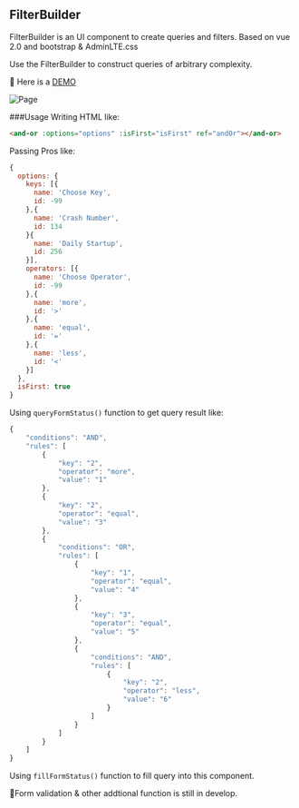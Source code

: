 ## FilterBuilder
FilterBuilder is an UI component to create queries and filters. Based on vue 2.0 and bootstrap & AdminLTE.css

Use the FilterBuilder to construct queries of arbitrary complexity.

:chestnut: Here is a [DEMO](https://akumatus.github.io/FilterBuilder/)

![Page](https://github.com/akumatus/FilterBuilder/blob/master/filter.png)

###Usage
Writing HTML like:

```html
<and-or :options="options" :isFirst="isFirst" ref="andOr"></and-or>
```

Passing Pros like:
```javascript
{
  options: {
    keys: [{
      name: 'Choose Key',
      id: -99
    },{
      name: 'Crash Number',
      id: 134
    }{
      name: 'Daily Startup',
      id: 256
    }],
    operators: [{
      name: 'Choose Operator',
      id: -99
    },{
      name: 'more',
      id: '>'
    },{
      name: 'equal',
      id: '='
    },{
      name: 'less',
      id: '<'
    }]
  },
  isFirst: true
}
```

Using `queryFormStatus()` function to get query result like:
```javascript
{
    "conditions": "AND",
    "rules": [
        {
            "key": "2",
            "operator": "more",
            "value": "1"
        },
        {
            "key": "2",
            "operator": "equal",
            "value": "3"
        },
        {
            "conditions": "OR",
            "rules": [
                {
                    "key": "1",
                    "operator": "equal",
                    "value": "4"
                },
                {
                    "key": "3",
                    "operator": "equal",
                    "value": "5"
                },
                {
                    "conditions": "AND",
                    "rules": [
                        {
                            "key": "2",
                            "operator": "less",
                            "value": "6"
                        }
                    ]
                }
            ]
        }
    ]
}
```

Using `fillFormStatus()` function to fill query into this component.

:cherries:Form validation & other addtional function is still in develop. 
